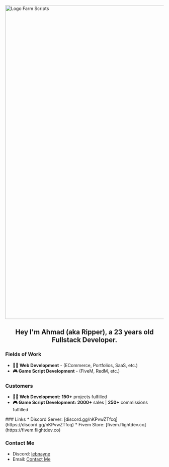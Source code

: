 <img width="1000" height="1000" alt="Logo Farm Scripts" src="https://github.com/user-attachments/assets/e3f02f6b-2c54-452d-af19-550781bfbcda" />

## <div id="header" align="center"> Hey I'm Ahmad (aka Ripper), a 23 years old Fullstack Developer. </div>

### Fields of Work

<ul>
  <li>
    <b>🧑‍💻 Web Development</b> - (ECommerce, Portfolios, SaaS, etc.)
  </li>
  <li>
    <b>🎮 Game Script Development</b> - (FiveM, RedM, etc.)
  </li>
</ul>


### Customers
<ul>
  <li>
    <b>🧑‍💻 Web Development:</b> <b>150+</b> projects fulfilled
  </li>
  <li>
    <b>🎮 Game Script Development:</b> <b>2000+</b> sales | <b>250+</b> commissions fulfilled
  </li>
</ul>
### Links
* Discord Server: [discord.gg/nKPvwZTfcq](https://discord.gg/nKPvwZTfcq)
* Fivem Store: [fivem.flightdev.co](https://fivem.flightdev.co)

### Contact Me
* Discord: [lebnayne](https://discordapp.com/users/776443665823825950)
* Email: [Contact Me](mailto:ahmadmalah86@gmail.com) 
